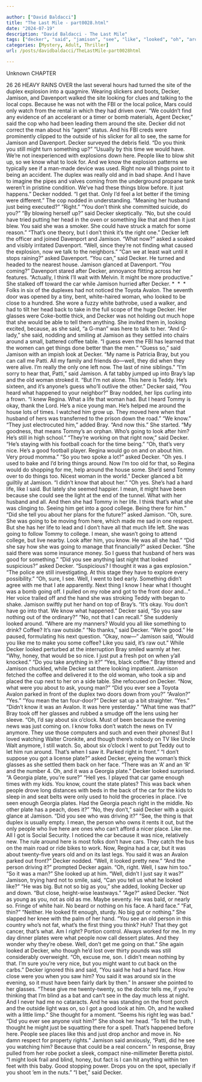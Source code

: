 ```yaml
---

author: ["David Baldacci"]
title: "The Last Mile - part0028.html"
date: "2024-07-19"
description: "David Baldacci - The Last Mile"
tags: ["decker", "said", "jamison", "see", "like", "looked", "oh", "around", "know", "bray", "right", "thing", "asked", "davenport", "would", "old", "woman", "going", "plate", "think", "might", "look", "well", "car", "mean"]
categories: [Mystery, Adult, Thriller]
url: /posts/davidbaldacci/TheLastMile-part0028html

---
```



Unknown
CHAPTER
26
26
HEAVY RAINS OVER the last several hours had turned the site of the duplex explosion into a quagmire.
Wearing slickers and boots, Decker, Jamison, and Davenport walked the site looking for clues and talking to the local cops. Because he was not with the FBI or the local police, Mars could only watch from the rental in which they had driven over.
“We couldn’t find any evidence of an accelerant or a timer or bomb materials, Agent Decker,” said the cop who had been leading them around the site.
Decker did not correct the man about his “agent” status. And his FBI creds were prominently clipped to the outside of his slicker for all to see, the same for Jamison and Davenport.
Decker surveyed the debris field. “Do you think you still might turn something up?”
“Usually by this time we would have. We’re not inexperienced with explosions down here. People like to blow shit up, so we know what to look for. And we know the explosion patterns we typically see if a man-made device was used. Right now all things point to it being an accident. The duplex was really old and in bad shape. And I have to imagine the pipes and valves coming from the underground propane tank weren’t in pristine condition. We’ve had these things blow before. It just happens.”
Decker nodded. “I get that. Only I’d feel a lot better if the timing were different.”
The cop nodded in understanding. “Meaning her husband just being executed?”
“Right.”
“You don’t think she committed suicide, do you?”
“By blowing herself up?” said Decker skeptically.
“No, but she could have tried putting her head in the oven or something like that and then it just blew. You said she was a smoker. She could have struck a match for some reason.”
“That’s one theory, but I don’t think it’s the right one.”
Decker left the officer and joined Davenport and Jamison.
“What now?” asked a soaked and visibly irritated Davenport.
“Well, since they’re not finding what caused the explosion, now we talk to the neighbors.”
“Can we at least wait until it stops raining?” asked Davenport.
“You can,” said Decker.
He turned and headed to the nearest house.
Jamison glanced at Davenport. “You coming?”
Davenport stared after Decker, annoyance flitting across her features. “Actually, I think I’ll wait with Melvin. It might be more productive.”
She stalked off toward the car while Jamison hurried after Decker.
*  *  *
Folks in six of the duplexes had not noticed the Toyota Avalon. The seventh door was opened by a tiny, bent, white-haired woman, who looked to be close to a hundred. She wore a fuzzy white bathrobe, used a walker, and had to tilt her head back to take in the full scope of the huge Decker. Her glasses were Coke-bottle thick, and Decker was not holding out much hope that she would be able to tell them anything.
She invited them in, looking excited, because, as she said, “a G-man” was here to talk to her.
“And G-lady,” she said, nodding and smiling at Jamison as they settled into chairs around a small, battered coffee table. “I guess even the FBI has learned that the women can get things done better than the men.”
“Guess so,” said Jamison with an impish look at Decker.
“My name is Patricia Bray, but you can call me Patti. All my family and friends do—well, they did when they were alive. I’m really the only one left now. The last of nine siblings.”
“I’m sorry to hear that, Patti,” said Jamison.
A fat tabby jumped up into Bray’s lap and the old woman stroked it. “But I’m not alone. This here is Teddy. He’s sixteen, and it’s anyone’s guess who’ll outlive the other.”
Decker said, “You heard what happened to your neighbor?”
Bray nodded, her lips curling into a frown. “I knew Regina. What a life that woman had. But I heard Tommy is okay, thank the Lord. He’s a nice young man. He’s helped me around the house lots of times. I watched him grow up. They moved here when that husband of hers was transferred to the prison down the road.”
“We know.”
“They just electrocuted him,” added Bray. “And now this.” She started. “My goodness, that means Tommy’s an orphan. Who’s going to look after him? He’s still in high school.”
“They’re working on that right now,” said Decker. “He’s staying with his football coach for the time being.”
“Oh, that’s very nice. He’s a good football player. Regina would go on and on about him. Very proud momma.”
“So you two spoke a lot?” asked Decker.
“Oh yes. I used to bake and I’d bring things around. Now I’m too old for that, so Regina would do shopping for me, help around the house some. She’d send Tommy over to do things too. Nicest woman in the world.”
Decker glanced a bit guiltily at Jamison. “I didn’t know that about her.”
“Oh yes. She’s had a hard life, like I said. But lately she seemed happier. I mean, it might have been because she could see the light at the end of the tunnel. What with her husband and all. And then she had Tommy in her life. I think that’s what she was clinging to. Seeing him get into a good college. Being there for him.”
“Did she tell you about her plans for the future?” asked Jamison.
“Oh, sure. She was going to be moving from here, which made me sad in one respect. But she has her life to lead and I don’t have all that much life left. She was going to follow Tommy to college. I mean, she wasn’t going to attend college, but live nearby. Look after him, you know. He was all she had.”
“Did she say how she was going to manage that financially?” asked Decker.
“She said there was some insurance money. So I guess that husband of hers was good for something.”
“Did you see anything last night that looked suspicious?” asked Decker.
“Suspicious? I thought it was a gas explosion.”
“The police are still investigating. At this stage they have to explore every possibility.”
“Oh, sure, I see. Well, I went to bed early. Something didn’t agree with me that I ate apparently. Next thing I know I hear what I thought was a bomb going off. I pulled on my robe and got to the front door and…” Her voice trailed off and the hand she was stroking Teddy with began to shake.
Jamison swiftly put her hand on top of Bray’s. “It’s okay. You don’t have go into that. We know what happened.”
Decker said, “So you saw nothing out of the ordinary?”
“No, not that I can recall.” She suddenly looked around. “Where are my manners? Would you all like something to drink? Coffee? It’s raw outside.”
“No thanks,” said Decker. “We’re good.” He paused, formulating his next question. “Okay, now—”
Jamison said, “Would you like me to make you some coffee? Like you said, it’s raw out.”
While Decker looked perturbed at the interruption Bray smiled warmly at her. “Why, honey, that would be so nice. I just put a fresh pot on when y’all knocked.”
“Do you take anything in it?”
“Yes, black coffee.” Bray tittered and Jamison chuckled, while Decker sat there looking impatient.
Jamison fetched the coffee and delivered it to the old woman, who took a sip and placed the cup next to her on a side table. She refocused on Decker. “Now, what were you about to ask, young man?”
“Did you ever see a Toyota Avalon parked in front of the duplex two doors down from you?”
“Avalon?”
“Yes.”
“You mean the tan four-door?”
Decker sat up a bit straighter. “Yes.”
“Didn’t know it was an Avalon. It was here yesterday.”
“What time was that?”
Bray took off her glasses and rubbed a smudge off the lens using her sleeve. “Oh, I’d say about six o’clock. Must of been because the evening news was just coming on. I know folks don’t watch the news on TV anymore. They use those computers and such and even their phones! But I loved watching Walter Cronkite, and though there’s nobody on TV like Uncle Walt anymore, I still watch. So, about six o’clock I went to put Teddy out to let him run around. That’s when I saw it. Parked right in front.”
“I don’t suppose you got a license plate?” asked Decker, eyeing the woman’s thick glasses as she settled them back on her face.
“There was an ‘A’ and an ‘R’ and the number 4. Oh, and it was a Georgia plate.”
Decker looked surprised. “A Georgia plate, you’re sure?”
“Hell yes. I played that car game enough times with my kids. You know, count the state plates? This was back when people drove long distances with beds in the back of the car for the kids to sleep in and seat belts were only used to hold the groceries in place. I’ve seen enough Georgia plates. Had the Georgia peach right in the middle. No other plate has a peach, does it?”
“No, they don’t,” said Decker with a quick glance at Jamison. “Did you see who was driving it?”
“See, the thing is that duplex is usually empty. I mean, the person who owns it rents it out, but the only people who live here are ones who can’t afford a nicer place. Like me. All I got is Social Security. I noticed the car because it was nice, relatively new. The rule around here is most folks don’t have cars. They catch the bus on the main road or ride bikes to work. Now, Regina had a car, but it was about twenty-five years old and on its last legs. You said it was an Avalon parked out front?” Decker nodded. “Well, it looked pretty new.”
“And the person driving it?” prompted Decker again.
“Oh, right. Well, I saw him too.”
“So it was a man?”
She looked up at him. “Well, didn’t I just say it was?”
Jamison, trying hard not to smile, said, “Can you tell us what he looked like?”
“He was big. But not so big as you,” she added, looking Decker up and down. “But close, height-wise leastways.”
“Age?” asked Decker.
“Not as young as you, not as old as me. Maybe seventy. He was bald, or nearly so. Fringe of white hair. No beard or nothing on his face. A hard face.”
“Fat, thin?”
“Neither. He looked fit enough, sturdy. No big gut or nothing.” She slapped her knee with the palm of her hand. “You see an old person in this country who’s not fat, what’s the first thing you think? Huh? That they got cancer, that’s what. Am I right? Portion control. Always worked for me. In my day dinner plates were what people now call dessert plates. And they wonder why they’re obese. Well, don’t get me going on that.” She again looked at Decker, who though he’d lost over thirty pounds was still considerably overweight. “Oh, excuse me, son. I didn’t mean nothing by that. I’m sure you’re very nice, but you might want to cut back on the carbs.”
Decker ignored this and said, “You said he had a hard face. How close were you when you saw him? You said it was around six in the evening, so it must have been fairly dark by then.”
In answer she pointed to her glasses. “These give me twenty-twenty, so the doctor tells me, if you’re thinking that I’m blind as a bat and can’t see in the day much less at night. And I never had me no cataracts. And he was standing on the front porch and the outside light was on, so I got a good look at him. Oh, and he walked with a little limp.” She thought for a moment. “Seems his right leg was bad.”
“Did you ever see anyone visit him?”
She shook her head. “To tell the truth, I thought he might just be squatting there for a spell. That’s happened before here. People see places like this and just drop anchor and move in. No damn respect for property rights.”
Jamison said anxiously, “Patti, did he see you watching him? Because that could be a real concern.”
In response, Bray pulled from her robe pocket a sleek, compact nine-millimeter Beretta pistol.
“I might look frail and blind, honey, but fact is I can hit anything within ten feet with this baby. Good stopping power. Drops you on the spot, specially if you shoot ’em in the nuts.”
“I bet,” said Decker.
